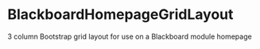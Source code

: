 BlackboardHomepageGridLayout
======================================

3 column Bootstrap grid layout for use on a Blackboard module homepage
